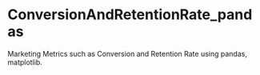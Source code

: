 # ConversionAndRetentionRate_pandas
Marketing Metrics such as Conversion and Retention Rate using pandas, matplotlib.
